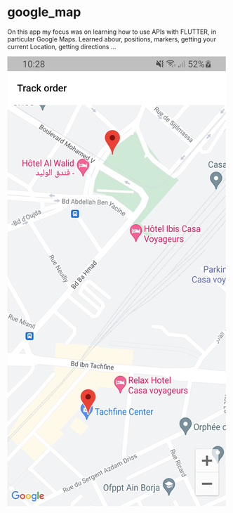 # google_map

On this app my focus was on learning how to use APIs with FLUTTER, in particular Google Maps. Learned abour, positions, markers, getting your current Location, getting directions ...

![](https://github.com/KhaoulaOuazzaz/Flutter_GoogleMaps/blob/main/GM-demo.jpg)
